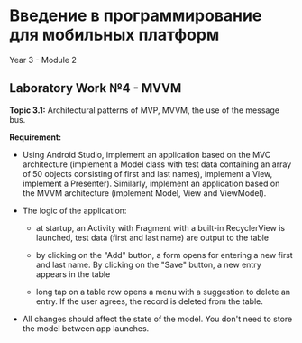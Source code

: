 # Введение в программирование для мобильных платформ

Year 3 - Module 2

## Laboratory Work №4 - MVVM

**Topic 3.1:** Architectural patterns of MVP, MVVM, the use of the message bus.

**Requirement:**

- Using Android Studio, implement an application based on the MVC architecture (implement a Model class with test data containing an array of 50 objects consisting of first and last names), implement a View, implement a Presenter). Similarly, implement an application based on the MVVM architecture (implement Model, View and ViewModel).

- The logic of the application:

  - at startup, an Activity with Fragment with a built-in RecyclerView is launched, test data (first and last name) are output to the table

  - by clicking on the "Add" button, a form opens for entering a new first and last name. By clicking on the "Save" button, a new entry appears in the table

  - long tap on a table row opens a menu with a suggestion to delete an entry. If the user agrees, the record is deleted from the table.

- All changes should affect the state of the model. You don't need to store the model between app launches.

